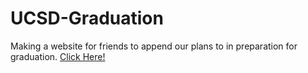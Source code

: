 # UCSD-Graduation
Making a website for friends to append our plans to in preparation for graduation.
[Click Here!](https://sahildadhwal.github.io/UCSD-Graduation/src/)
